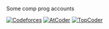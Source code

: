 Some comp prog accounts

[![Codeforces](https://badges.joonhyung.xyz/codeforces/BucketPotato.svg)](https://codeforces.com/profile/BucketPotato) 
[![AtCoder](https://badges.joonhyung.xyz/atcoder/bucketpotato.svg)](https://atcoder.jp/users/bucketpotato)
[![TopCoder](https://badges.joonhyung.xyz/topcoder/BucketPotato.svg)](https://www.topcoder.com/members/BucketPotato)
